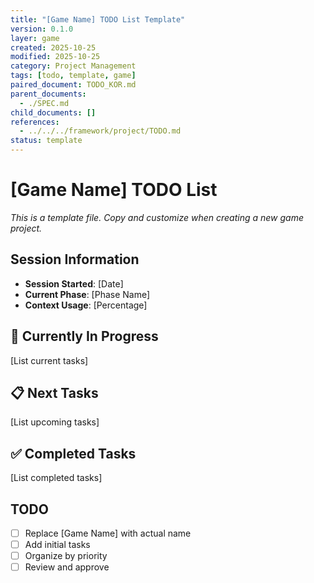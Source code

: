 ```yaml
---
title: "[Game Name] TODO List Template"
version: 0.1.0
layer: game
created: 2025-10-25
modified: 2025-10-25
category: Project Management
tags: [todo, template, game]
paired_document: TODO_KOR.md
parent_documents:
  - ./SPEC.md
child_documents: []
references:
  - ../../../framework/project/TODO.md
status: template
---
```


# [Game Name] TODO List

_This is a template file. Copy and customize when creating a new game project._

## Session Information
- **Session Started**: [Date]
- **Current Phase**: [Phase Name]
- **Context Usage**: [Percentage]

## 🔴 Currently In Progress

[List current tasks]

## 📋 Next Tasks

[List upcoming tasks]

## ✅ Completed Tasks

[List completed tasks]

## TODO
- [ ] Replace [Game Name] with actual name
- [ ] Add initial tasks
- [ ] Organize by priority
- [ ] Review and approve
